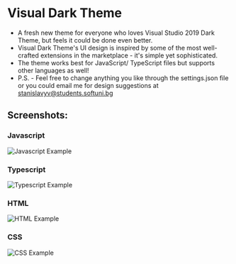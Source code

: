 # Visual Dark Theme
* A fresh new theme for everyone who loves Visual Studio 2019 Dark Theme, but feels it could be done even better. 
* Visual Dark Theme's UI design is inspired by some of the most well-crafted extensions in the marketplace - it's simple yet sophisticated. 
* The theme works best for JavaScript/ TypeScript files but supports other languages as well! 
* P.S. - Feel free to change anything you like through the settings.json file or you could email me for design suggestions at stanislavyv@students.softuni.bg

## Screenshots:

### Javascript
![Javascript Example](https://i.imgur.com/A6g5TLv.png)

### Typescript
![Typescript Example](https://i.imgur.com/8UqTigr.png)

### HTML
![HTML Example](https://i.imgur.com/Vesln4N.png)

### CSS
![CSS Example](https://i.imgur.com/TUaNCo0.png)